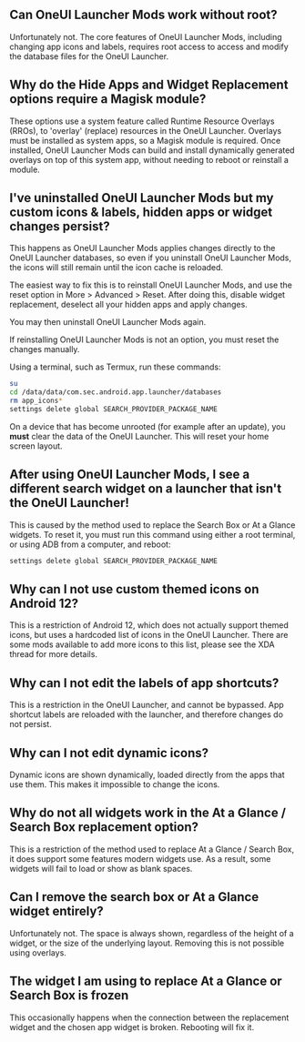 ## Can OneUI Launcher Mods work without root?

Unfortunately not. The core features of OneUI Launcher Mods, including changing app icons and labels,
requires root access to access and modify the database files for the OneUI Launcher.

## Why do the Hide Apps and Widget Replacement options require a Magisk module?

These options use a system feature called Runtime Resource Overlays (RROs), to 'overlay' (replace)
resources in the OneUI Launcher. Overlays must be installed as system apps, so a Magisk module is
required. Once installed, OneUI Launcher Mods can build and install dynamically generated overlays
on top of this system app, without needing to reboot or reinstall a module.

## I've uninstalled OneUI Launcher Mods but my custom icons & labels, hidden apps or widget changes persist?

This happens as OneUI Launcher Mods applies changes directly to the OneUI Launcher databases, so 
even if you uninstall OneUI Launcher Mods, the icons will still remain until the icon cache is 
reloaded.

The easiest way to fix this is to reinstall OneUI Launcher Mods, and use the reset option in
More > Advanced > Reset. After doing this, disable widget replacement, deselect all your hidden apps
and apply changes.

You may then uninstall OneUI Launcher Mods again.

If reinstalling OneUI Launcher Mods is not an option, you must reset the changes manually. 

Using a terminal, such as Termux, run these commands:

```bash
su
cd /data/data/com.sec.android.app.launcher/databases
rm app_icons*
settings delete global SEARCH_PROVIDER_PACKAGE_NAME
```

On a device that has become unrooted (for example after an update), you **must** clear the data of 
the OneUI Launcher. This will reset your home screen layout.

## After using OneUI Launcher Mods, I see a different search widget on a launcher that isn't the OneUI Launcher!

This is caused by the method used to replace the Search Box or At a Glance widgets. To reset it, 
you must run this command using either a root terminal, or using ADB from a computer, and reboot:

```bash
settings delete global SEARCH_PROVIDER_PACKAGE_NAME
```

## Why can I not use custom themed icons on Android 12?

This is a restriction of Android 12, which does not actually support themed icons, but uses a 
hardcoded list of icons in the OneUI Launcher. There are some mods available to add more icons to
this list, please see the XDA thread for more details.

## Why can I not edit the labels of app shortcuts?

This is a restriction in the OneUI Launcher, and cannot be bypassed. App shortcut labels are reloaded
with the launcher, and therefore changes do not persist.

## Why can I not edit dynamic icons?

Dynamic icons are shown dynamically, loaded directly from the apps that use them. This makes it
impossible to change the icons.

## Why do not all widgets work in the At a Glance / Search Box replacement option?

This is a restriction of the method used to replace At a Glance / Search Box, it does support some 
features modern widgets use. As a result, some widgets will fail to load or show as blank spaces.

## Can I remove the search box or At a Glance widget entirely?

Unfortunately not. The space is always shown, regardless of the height of a widget, or the size
of the underlying layout. Removing this is not possible using overlays.

## The widget I am using to replace At a Glance or Search Box is frozen

This occasionally happens when the connection between the replacement widget and the chosen app 
widget is broken. Rebooting will fix it.



